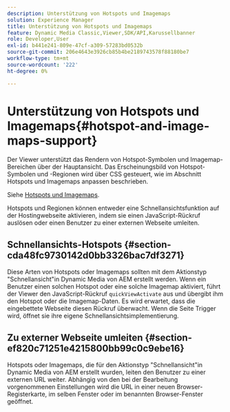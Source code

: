 ```yaml
---
description: Unterstützung von Hotspots und Imagemaps
solution: Experience Manager
title: Unterstützung von Hotspots und Imagemaps
feature: Dynamic Media Classic,Viewer,SDK/API,Karussellbanner
role: Developer,User
exl-id: b441e241-809e-47cf-a309-57283bd0532b
source-git-commit: 206e4643e3926cb85b4be2189743578f88180be7
workflow-type: tm+mt
source-wordcount: '222'
ht-degree: 0%

---
```


# Unterstützung von Hotspots und Imagemaps{#hotspot-and-image-maps-support}

Der Viewer unterstützt das Rendern von Hotspot-Symbolen und Imagemap-Bereichen über der Hauptansicht. Das Erscheinungsbild von Hotspot-Symbolen und -Regionen wird über CSS gesteuert, wie im Abschnitt Hotspots und Imagemaps anpassen beschrieben.

Siehe [Hotspots und Imagemaps](../../c-html5-aem-asset-viewers/c-html5-aem-carousel/c-html5-aem-carousel-customizingviewer/r-html5-aem-carousel-customize-hotspots-imagemaps.md#reference-2ac3cc414ef2467390bf53145f1d8d74).

Hotspots und Regionen können entweder eine Schnellansichtsfunktion auf der Hostingwebseite aktivieren, indem sie einen JavaScript-Rückruf auslösen oder einen Benutzer zu einer externen Webseite umleiten.

## Schnellansichts-Hotspots {#section-cda48fc9730142d0bb3326bac7df3271}

Diese Arten von Hotspots oder Imagemaps sollten mit dem Aktionstyp &quot;Schnellansicht&quot;in Dynamic Media von AEM erstellt werden. Wenn ein Benutzer einen solchen Hotspot oder eine solche Imagemap aktiviert, führt der Viewer den JavaScript-Rückruf `quickViewActivate` aus und übergibt ihm den Hotspot oder die Imagemap-Daten. Es wird erwartet, dass die eingebettete Webseite diesen Rückruf überwacht. Wenn die Seite Trigger wird, öffnet sie ihre eigene Schnellansichtsimplementierung.

## Zu externer Webseite umleiten {#section-ef820c71251e4215800bb99c0c9ebe16}

Hotspots oder Imagemaps, die für den Aktionstyp &quot;Schnellansicht&quot;in Dynamic Media von AEM erstellt wurden, leiten den Benutzer zu einer externen URL weiter. Abhängig von den bei der Bearbeitung vorgenommenen Einstellungen wird die URL in einer neuen Browser-Registerkarte, im selben Fenster oder im benannten Browser-Fenster geöffnet.
